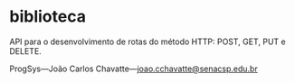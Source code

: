 # biblioteca
API para o desenvolvimento de rotas do  método HTTP: POST, GET, PUT e DELETE.


ProgSys—João Carlos Chavatte—joao.cchavatte@senacsp.edu.br
